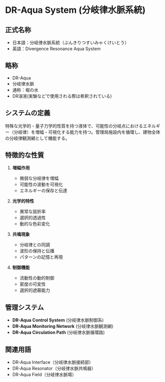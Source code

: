 # DR-Aqua System (分岐律水脈系統)

## 正式名称
- 日本語：分岐律水脈系統（ぶんきりつすいみゃくけいとう）
- 英語：Divergence Resonance Aqua System

## 略称
- DR-Aqua
- 分岐律水脈
- 通称：堀の水
- DR溶液(実験などで使用される際は希釈されている)

## システムの定義
特殊な光学的・量子力学的性質を持つ液体で、可能性の分岐点におけるエネルギー（分岐律）を増幅・可視化する能力を持つ。管理局施設内を循環し、建物全体の分岐律観測網として機能する。

## 特徴的な性質
1. __増幅作用__
   - 微弱な分岐律を増幅
   - 可能性の波動を可視化
   - エネルギーの保存と伝達

2. __光学的特性__
   - 異常な屈折率
   - 選択的透過性
   - 動的な色彩変化

3. __共鳴現象__
   - 分岐律との同調
   - 波形の保持と伝播
   - パターンの記憶と再現

4. __制御機能__
   - 流動性の動的制御
   - 密度の可変性
   - 選択的遮蔽能力

## 管理システム
- __DR-Aqua Control System__ (分岐律水脈制御系)
- __DR-Aqua Monitoring Network__ (分岐律水脈観測網)
- __DR-Aqua Circulation Path__ (分岐律水脈循環路)

## 関連用語
- DR-Aqua Interface（分岐律水脈接続部）
- DR-Aqua Resonator（分岐律水脈共鳴器）
- DR-Aqua Field（分岐律水脈場）